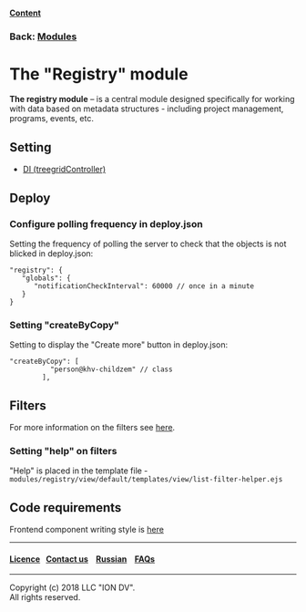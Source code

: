 #### [Content](/docs/en/index.md)

### Back: [Modules](/docs/en/3_modules_description/modules.md)

# The "Registry" module

**The registry module** – is a central module designed specifically for working with data based on metadata structures - including project management, programs, events, etc.

## Setting

* [DI (treegridController)](/docs/en/3_modules_description/registry_treegrid.md)

## Deploy

### Configure polling frequency in deploy.json

Setting the frequency of polling the server to check that the objects is not blicked in deploy.json:

```
"registry": {
   "globals": {
      "notificationCheckInterval": 60000 // once in a minute
   }
}
```

### Setting "createByCopy"

Setting to display the "Create more" button in deploy.json:

```
"createByCopy": [
          "person@khv-childzem" // class
        ],
```

## Filters

For more information on the filters see [here](/docs/en/2_system_description/functionality/filter.md).

### Setting "help" on filters

"Help" is placed in the template file - `modules/registry/view/default/templates/view/list-filter-helper.ejs`

## Code requirements

Frontend component writing style is [here](/docs/ru/3_modules_description/registry_code.md)

--------------------------------------------------------------------------  


 #### [Licence](/LICENCE.md)&ensp;  [Contact us](https://iondv.ru/index.html) &ensp;  [Russian](/docs/ru/3_modules_description/registry.md) &ensp; [FAQs](/faqs.md)          



--------------------------------------------------------------------------  

Copyright (c) 2018 LLC "ION DV".  
All rights reserved.